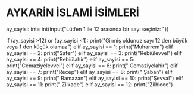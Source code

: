 # AYKARİN İSLAMİ İSİMLERİ

ay_sayisi: int= int(input("Lütfen 1 ile 12 arasında bir sayı seçiniz: "))

if (ay_sayisi >12) or (ay_sayisi <1):
    print("Girmiş oldunuz sayı 12 den büyük veya 1 den küçük olamaz")
elif ay_sayisi == 1:
    print("Muharrem")
elif ay_sayisi == 2:
    print("Safer")
elif ay_sayisi == 3:
    print("Rebiülevvel")
elif ay_sayisi == 4:
    print("Rebiülahir")
elif ay_sayisi == 5:
    print("Cemaziyelevvel")
elif ay_sayisi == 6:
    print("	Cemaziyelahir")
elif ay_sayisi == 7:
    print("Recep")
elif ay_sayisi == 8:
    print("	Şaban")
elif ay_sayisi == 9:
    print("	Ramazan")
elif ay_sayisi == 10:
    print("Şevval")
elif ay_sayisi == 11:
    print("	Zilkade")
elif ay_sayisi == 12:
    print("Zilhicce")

